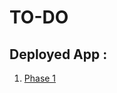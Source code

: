 # TO-DO

## Deployed App :

1. [Phase 1](https://60da1cfbba31a12b7938040d--fervent-swartz-8d7aa3.netlify.app/)
